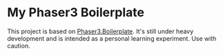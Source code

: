 # My Phaser3 Boilerplate

This project is based on [Phaser3.Boilerplate](https://github.com/Sidaroth/Phaser3.Boilerplate). It's still under heavy development and is intended as a personal learning experiment. Use with caution.
